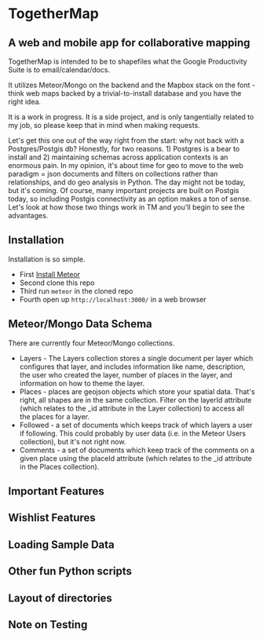 TogetherMap
===========

## A web and mobile app for collaborative mapping

TogetherMap is intended to be to shapefiles what the Google Productivity Suite is to email/calendar/docs.

It utilizes Meteor/Mongo on the backend and the Mapbox stack on the font - think web maps backed by a trivial-to-install database and you have the right idea.

It is a work in progress.  It is a side project, and is only tangentially related to my job, so please keep that in mind when making requests.

Let's get this one out of the way right from the start: why not back with a Postgres/Postgis db?  Honestly, for two reasons.  1) Postgres is a bear to install and 2) maintaining schemas across application contexts is an enormous pain.  In my opinion, it's about time for geo to move to the web paradigm = json documents and filters on collections rather than relationships, and do geo analysis in Python.  The day might not be today, but it's coming.  Of course, many important projects are built on Postgis today, so including Postgis connectivity as an option makes a ton of sense.  Let's look at how those two things work in TM and you'll begin to see the advantages.

## Installation

Installation is so simple. 

* First [Install Meteor](https://www.meteor.com/install)
* Second clone this repo
* Third run `meteor` in the cloned repo
* Fourth open up `http://localhost:3000/` in a web browser

## Meteor/Mongo Data Schema

There are currently four Meteor/Mongo collections.

* Layers - The Layers collection stores a single document per layer which configures that layer, and includes information like name, description, the user who created the layer, number of places in the layer, and information on how to theme the layer.
* Places - places are geojson objects which store your spatial data.  That's right, all shapes are in the same collection.  Filter on the layerId attribute (which relates to the _id attribute in the Layer collection) to access all the places for a layer.
* Followed - a set of documents which keeps track of which layers a user if following.  This could probably by user data (i.e. in the Meteor Users collection), but it's not right now.
* Comments - a set of documents which keep track of the comments on a given place using the placeId attribute (which relates to the _id attribute in the Places collection).

## Important Features

## Wishlist Features

## Loading Sample Data

## Other fun Python scripts

## Layout of directories

## Note on Testing
